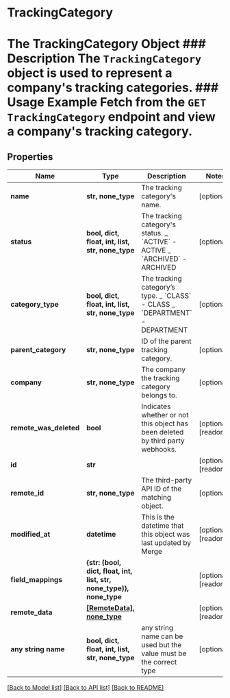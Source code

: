 # TrackingCategory

# The TrackingCategory Object ### Description The `TrackingCategory` object is used to represent a company's tracking categories. ### Usage Example Fetch from the `GET TrackingCategory` endpoint and view a company's tracking category.

## Properties

| Name                   | Type                                                                 | Description                                                                                         | Notes                 |
| ---------------------- | -------------------------------------------------------------------- | --------------------------------------------------------------------------------------------------- | --------------------- |
| **name**               | **str, none_type**                                                   | The tracking category&#39;s name.                                                                   | [optional]            |
| **status**             | **bool, dict, float, int, list, str, none_type**                     | The tracking category&#39;s status. _ &#x60;ACTIVE&#x60; - ACTIVE _ &#x60;ARCHIVED&#x60; - ARCHIVED | [optional]            |
| **category_type**      | **bool, dict, float, int, list, str, none_type**                     | The tracking category’s type. _ &#x60;CLASS&#x60; - CLASS _ &#x60;DEPARTMENT&#x60; - DEPARTMENT     | [optional]            |
| **parent_category**    | **str, none_type**                                                   | ID of the parent tracking category.                                                                 | [optional]            |
| **company**            | **str, none_type**                                                   | The company the tracking category belongs to.                                                       | [optional]            |
| **remote_was_deleted** | **bool**                                                             | Indicates whether or not this object has been deleted by third party webhooks.                      | [optional] [readonly] |
| **id**                 | **str**                                                              |                                                                                                     | [optional] [readonly] |
| **remote_id**          | **str, none_type**                                                   | The third-party API ID of the matching object.                                                      | [optional]            |
| **modified_at**        | **datetime**                                                         | This is the datetime that this object was last updated by Merge                                     | [optional] [readonly] |
| **field_mappings**     | **{str: (bool, dict, float, int, list, str, none_type)}, none_type** |                                                                                                     | [optional] [readonly] |
| **remote_data**        | [**[RemoteData], none_type**](RemoteData.md)                         |                                                                                                     | [optional] [readonly] |
| **any string name**    | **bool, dict, float, int, list, str, none_type**                     | any string name can be used but the value must be the correct type                                  | [optional]            |

[[Back to Model list]](../README.md#documentation-for-models) [[Back to API list]](../README.md#documentation-for-api-endpoints) [[Back to README]](../README.md)
